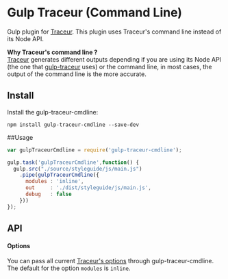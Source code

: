 # Gulp Traceur (Command Line)

Gulp plugin for [Traceur](https://github.com/google/traceur-compiler). This plugin uses Traceur's command line instead of its Node API.  

**Why Traceur's command line ?**  
[Traceur](https://github.com/google/traceur-compiler) generates different outputs depending if you are using its Node API (the one that [gulp-traceur](https://www.npmjs.com/package/gulp-traceur) uses) or the command line, in most cases, the output of the command line is the more accurate.

## Install

Install the gulp-traceur-cmdline:
```
npm install gulp-traceur-cmdline --save-dev
```
##Usage


```javascript
var gulpTraceurCmdline = require('gulp-traceur-cmdline');

gulp.task('gulpTraceurCmdline',function() {
  gulp.src("./source/styleguide/js/main.js")
    .pipe(gulpTraceurCmdline({
      modules : 'inline',
      out     : './dist/styleguide/js/main.js',
      debug   : false
    }))
});
```
## API
#### Options
You can pass all current [Traceur's options](https://github.com/google/traceur-compiler/wiki/Options-for-Compiling) through gulp-traceur-cmdline. The default for the option `modules` is `inline`.